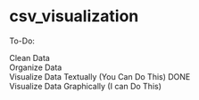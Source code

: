 # csv_visualization

To-Do:

Clean Data </br>
Organize Data </br>
Visualize Data Textually (You Can Do This) DONE </br>
Visualize Data Graphically (I can Do This) </br>
